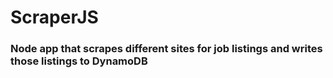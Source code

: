 # ScraperJS

### Node app that scrapes different sites for job listings and writes those listings to DynamoDB
